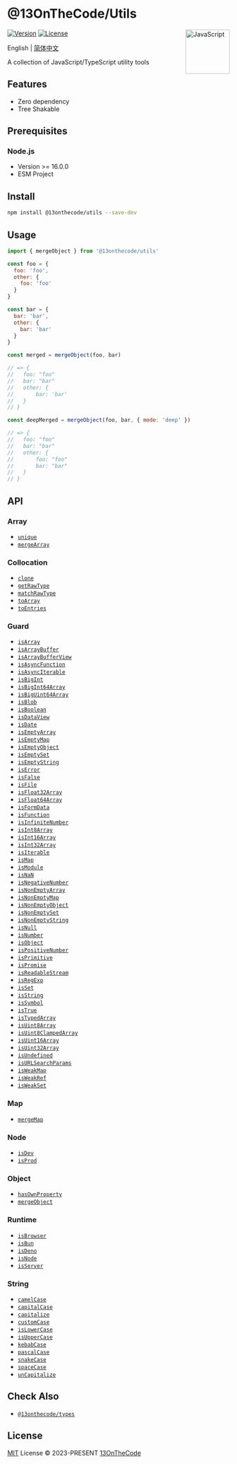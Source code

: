 # @13OnTheCode/Utils

<img src="https://github-production-user-asset-6210df.s3.amazonaws.com/137921275/289103135-37cc1802-66d7-4951-9a15-c9f3a7bebef7.svg" width="100" height="100" align="right" alt="JavaScript" />

[![Version](https://img.shields.io/npm/v/@13onthecode/utils?color=ffd600&label=)](https://www.npmjs.com/package/@13onthecode/utils)
[![License](https://img.shields.io/npm/l/@13onthecode/utils?color=ffd600&label=)](LICENSE.md)

English | [简体中文](README.CN.md)

A collection of JavaScript/TypeScript utility tools

## Features

- Zero dependency
- Tree Shakable

## Prerequisites

### Node.js
- Version >= 16.0.0
- ESM Project

## Install

```bash
npm install @13onthecode/utils --save-dev
```

## Usage

```javascript
import { mergeObject } from '@13onthecode/utils'

const foo = {
  foo: 'foo',
  other: {
    foo: 'foo'
  }
}

const bar = {
  bar: 'bar',
  other: {
    bar: 'bar'
  }
}

const merged = mergeObject(foo, bar)

// => {
//   foo: "foo"
//   bar: "bar"
//   other: {
//       bar: 'bar'
//   }
// }

const deepMerged = mergeObject(foo, bar, { mode: 'deep' })

// => {
//   foo: "foo"
//   bar: "bar"
//   other: {
//       foo: "foo"
//       bar: "bar"
//   }
// }
```

## API

### Array

- [`unique`](src/array/unique.ts)
- [`mergeArray`](src/array/mergeArray.ts)

### Collocation

- [`clone`](src/collocation/clone.ts)
- [`getRawType`](src/collocation/getRawType.ts)
- [`matchRawType`](src/collocation/matchRawType.ts)
- [`toArray`](src/collocation/toArray.ts)
- [`toEntries`](src/collocation/toEntries.ts)

### Guard

- [`isArray`](src/guard/isArray.ts)
- [`isArrayBuffer`](src/guard/isArrayBuffer.ts)
- [`isArrayBufferView`](src/guard/isArrayBufferView.ts)
- [`isAsyncFunction`](src/guard/isAsyncFunction.ts)
- [`isAsyncIterable`](src/guard/isAsyncIterable.ts)
- [`isBigInt`](src/guard/isBigInt.ts)
- [`isBigInt64Array`](src/guard/isBigInt64Array.ts)
- [`isBigUint64Array`](src/guard/isBigUint64Array.ts)
- [`isBlob`](src/guard/isBlob.ts)
- [`isBoolean`](src/guard/isBoolean.ts)
- [`isDataView`](src/guard/isDataView.ts)
- [`isDate`](src/guard/isDate.ts)
- [`isEmptyArray`](src/guard/isEmptyArray.ts)
- [`isEmptyMap`](src/guard/isEmptyMap.ts)
- [`isEmptyObject`](src/guard/isEmptyObject.ts)
- [`isEmptySet`](src/guard/isEmptySet.ts)
- [`isEmptyString`](src/guard/isEmptyString.ts)
- [`isError`](src/guard/isError.ts)
- [`isFalse`](src/guard/isFalse.ts)
- [`isFile`](src/guard/isFile.ts)
- [`isFloat32Array`](src/guard/isFloat32Array.ts)
- [`isFloat64Array`](src/guard/isFloat64Array.ts)
- [`isFormData`](src/guard/isFormData.ts)
- [`isFunction`](src/guard/isFunction.ts)
- [`isInfiniteNumber`](src/guard/isInfiniteNumber.ts)
- [`isInt8Array`](src/guard/isInt8Array.ts)
- [`isInt16Array`](src/guard/isInt16Array.ts)
- [`isInt32Array`](src/guard/isInt32Array.ts)
- [`isIterable`](src/guard/isIterable.ts)
- [`isMap`](src/guard/isMap.ts)
- [`isModule`](src/guard/isModule.ts)
- [`isNaN`](src/guard/isNaN.ts)
- [`isNegativeNumber`](src/guard/isNegativeNumber.ts)
- [`isNonEmptyArray`](src/guard/isNonEmptyArray.ts)
- [`isNonEmptyMap`](src/guard/isNonEmptyMap.ts)
- [`isNonEmptyObject`](src/guard/isNonEmptyObject.ts)
- [`isNonEmptySet`](src/guard/isNonEmptySet.ts)
- [`isNonEmptyString`](src/guard/isNonEmptyString.ts)
- [`isNull`](src/guard/isNull.ts)
- [`isNumber`](src/guard/isNumber.ts)
- [`isObject`](src/guard/isObject.ts)
- [`isPositiveNumber`](src/guard/isPositiveNumber.ts)
- [`isPrimitive`](src/guard/isPrimitive.ts)
- [`isPromise`](src/guard/isPromise.ts)
- [`isReadableStream`](src/guard/isReadableStream.ts)
- [`isRegExp`](src/guard/isRegExp.ts)
- [`isSet`](src/guard/isSet.ts)
- [`isString`](src/guard/isString.ts)
- [`isSymbol`](src/guard/isSymbol.ts)
- [`isTrue`](src/guard/isTrue.ts)
- [`isTypedArray`](src/guard/isTypedArray.ts)
- [`isUint8Array`](src/guard/isUint8Array.ts)
- [`isUint8ClampedArray`](src/guard/isUint8ClampedArray.ts)
- [`isUint16Array`](src/guard/isUint16Array.ts)
- [`isUint32Array`](src/guard/isUint32Array.ts)
- [`isUndefined`](src/guard/isUndefined.ts)
- [`isURLSearchParams`](src/guard/isURLSearchParams.ts)
- [`isWeakMap`](src/guard/isWeakMap.ts)
- [`isWeakRef`](src/guard/isWeakRef.ts)
- [`isWeakSet`](src/guard/isWeakSet.ts)

### Map

- [`mergeMap`](src/map/mergeMap.ts)

### Node

- [`isDev`](src/node/isDev.ts)
- [`isProd`](src/node/isProd.ts)

### Object

- [`hasOwnProperty`](src/object/hasOwnProperty.ts)
- [`mergeObject`](src/object/mergeObject.ts)

### Runtime

- [`isBrowser`](src/runtime/isBrowser.ts)
- [`isBun`](src/runtime/isBun.ts)
- [`isDeno`](src/runtime/isDeno.ts)
- [`isNode`](src/runtime/isNode.ts)
- [`isServer`](src/runtime/isServer.ts)

### String

- [`camelCase`](src/string/camelCase.ts)
- [`capitalCase`](src/string/capitalCase.ts)
- [`capitalize`](src/string/capitalize.ts)
- [`customCase`](src/string/customCase.ts)
- [`isLowerCase`](src/string/isLowerCase.ts)
- [`isUpperCase`](src/string/isUpperCase.ts)
- [`kebabCase`](src/string/kebabCase.ts)
- [`pascalCase`](src/string/pascalCase.ts)
- [`snakeCase`](src/string/snakeCase.ts)
- [`spaceCase`](src/string/spaceCase.ts)
- [`unCapitalize`](src/string/unCapitalize.ts)

## Check Also

- [`@13onthecode/types`](https://github.com/13OnTheCode/types)

## License

[MIT](LICENSE.md) License &copy; 2023-PRESENT [13OnTheCode](https://github.com/13OnTheCode)
